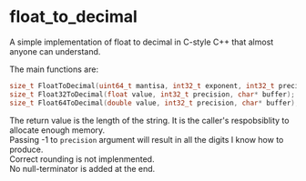 # float_to_decimal
A simple implementation of float to decimal in C-style C++ that almost anyone can understand.

The main functions are:
```C
size_t FloatToDecimal(uint64_t mantisa, int32_t exponent, int32_t precision, char* buffer);
size_t Float32ToDecimal(float value, int32_t precision, char* buffer);
size_t Float64ToDecimal(double value, int32_t precision, char* buffer);
```

The return value is the length of the string. It is the caller's respobsiblity to allocate enough memory.\
Passing -1 to `precision` argument will result in all the digits I know how to produce.\
Correct rounding is not implenmented.\
No null-terminator is added at the end.
